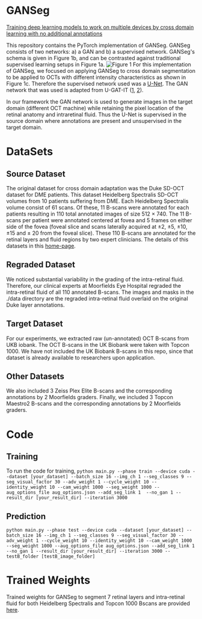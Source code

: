 # GANSeg
[Training deep learning models to work on multiple devices by cross domain learning with no additional annotations](https://www.aaojournal.org/article/S0161-6420%2822%2900749-7/fulltext)

This repository contains the PyTorch implementation of GANSeg. GANSeg consists of two networks: a) a GAN and b) a supervised network. 
GANSeg's schema is given in Figure 1b, and can be contrasted against traditional supervised learning setups in Figure 1a. ![Figure 1](https://github.com/uw-/uw-biomedical-ml/ganseg/master/Figure1.png)
For this implementation of GANSeg, we focused on applying GANSeg to cross domain segmentation to be applied to OCTs with different intensity characteristics as shown in Figure 1c. 
Therefore the supervised network used was a [U-Net](https://arxiv.org/abs/1505.04597).
The GAN network that was used is adapted from U-GAT-IT ([1](https://arxiv.org/abs/1907.10830), [2](https://github.com/znxlwm/UGATIT-pytorch)).

In our framework the GAN network is used to generate images in the target domain (different OCT machine) while retaining the pixel location of the retinal anatomy and intraretinal fluid. Thus the U-Net is supervised in the source domain where annotations are present and unsupervised in the target domain. 

# DataSets
## Source Dataset
The original dataset for cross domain adaptation was the Duke SD-OCT dataset for DME patients. 
This dataset Heidelberg Spectralis SD-OCT volumes from 10 patients suffering from DME. 
Each Heidelberg Spectralis volume consist of 61 scans.
Of these, 11 B-scans were annotated for each patients resulting in 110 total annotated images of size 512 × 740. 
The 11 B-scans per patient were annotated centered at fovea and 5 frames on either side of the fovea (foveal slice and scans laterally acquired at ±2, ±5, ±10, ±15 and ± 20 from the foveal slice). 
These 110 B-scans are annotated for the retinal layers and fluid regions by two expert clinicians. The details of this datasets in this [home-page](http://people.duke.edu/~sf59/Chiu_BOE_2014_dataset.htm).

## Regraded Dataset
We noticed substantial variability in the grading of the intra-retinal fluid.
Therefore, our clinical experts at Moorfields Eye Hospital regraded the intra-retinal fluid of all 110 annotated B-scans.
The images and masks in the ./data directory are the regraded intra-retinal fluid overlaid on the original Duke layer annotations.

## Target Dataset
For our experiments, we extracted raw (un-annotated) OCT B-scans from UKB iobank. 
The OCT B-scans in the UK Biobank were taken with Topcon 1000. 
We have not included the UK Biobank B-scans in this repo, since that dataset is already available to researchers upon application.

## Other Datasets
We also included 3 Zeiss Plex Elite B-scans and the corresponding annotations by 2 Moorfields graders.
Finally, we included 3 Topcon Maestro2 B-scans and the corresponding annotations by 2 Moorfields graders.

# Code
## Training
To run the code for training,
```python main.py --phase train --device cuda --dataset [your_dataset] --batch_size 16 --img_ch 1 --seg_classes 9 --seg_visual_factor 30 --adv_weight 1 --cycle_weight 10 --identity_weight 10 --cam_weight 1000 --seg_weight 1000 --aug_options_file aug_options.json --add_seg_link 1  --no_gan 1 --result_dir [your_result_dir] --iteration 3000```

## Prediction
```python main.py --phase test --device cuda --dataset [your_dataset] --batch_size 16 --img_ch 1 --seg_classes 9 --seg_visual_factor 30 --adv_weight 1 --cycle_weight 10 --identity_weight 10 --cam_weight 1000 --seg_weight 1000 --aug_options_file aug_options.json --add_seg_link 1  --no_gan 1 --result_dir [your_result_dir] --iteration 3000 --testB_folder [testB_image_folder]```

# Trained Weights
Trained weights for GANSeg to segment 7 retinal layers and intra-retinal fluid for both Heidelberg Spectralis and Topcon 1000 Bscans are provided [here](https://drive.google.com/file/d/1XVw778KiKc6YTNq6esxat-jEQlA5M5uV/view?usp=sharing).
